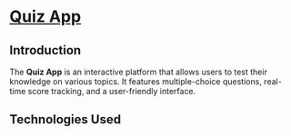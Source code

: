 <h1>
  <a href="https://akshat0502.github.io/Quiz-App/">Quiz App</a>
</h1>
<h2>
  Introduction
</h2>
<p>
  The <b>Quiz App</b> is an interactive platform that allows users to test their knowledge on various topics. It features multiple-choice questions, real-time score tracking, and a user-friendly interface.
</p>
<h2>
  Technologies Used
</h2>
